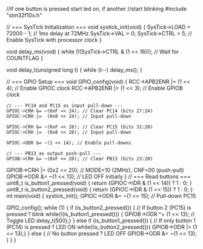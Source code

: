 //if one button is pressed start led on, if another
//start blinking
#include "stm32f10x.h"

// === SysTick Initialization ===
void systick_init(void) {
SysTick->LOAD = 72000 - 1; // 1ms delay at 72MHz
SysTick->VAL = 0;
SysTick->CTRL = 5; // Enable SysTick with processor clock
}

void delay_ms(void) {
while (!(SysTick->CTRL & (1 << 16))); // Wait for COUNTFLAG
}

void delay_t(unsigned long t) {
while (t--) delay_ms();
}

// === GPIO Setup ===
void GPIO_config(void) {
RCC->APB2ENR |= (1 << 4); // Enable GPIOC clock
RCC->APB2ENR |= (1 << 3); // Enable GPIOB clock

    // --- PC14 and PC15 as input pull-down ---
    GPIOC->CRH &= ~(0xF << 24); // Clear PC14 (bits 27:24)
    GPIOC->CRH |=  (0x8 << 24); // Input pull-down

    GPIOC->CRH &= ~(0xF << 28); // Clear PC15 (bits 31:28)
    GPIOC->CRH |=  (0x8 << 28); // Input pull-down

    GPIOC->ODR &= ~(1 << 14); // Enable pull-downs

    // --- PB13 as output push-pull ---
    GPIOB->CRH &= ~(0xF << 20); // Clear PB13 (bits 23:20)

GPIOB->CRH |= (0x2 << 20); // MODE=10 (2MHz), CNF=00 (push-pull)
GPIOB->ODR &= ~(1 << 13); // LED OFF initially
}
// === Read buttons ===
uint8_t is_button1_pressed(void) {
return (GPIOC->IDR & (1 << 14)) ? 1 : 0;
}
uint8_t is_button2_pressed(void) {
return (GPIOC->IDR & (1 << 15)) ? 1 : 0;
}
int main(void) {
systick_init();
GPIOC->ODR &= ~(1 << 15); // Pull-down PC15

GPIO_config();
while (1) {
if (is_button2_pressed()) {
// If button 2 (PC15) is pressed ? blink
while(!(is_button1_pressed()))
{ GPIOB->ODR ^= (1 << 13); // Toggle LED
delay_t(500);}
} else if (is_button1_pressed()) {
// If only button 1 (PC14) is pressed ? LED ON
while(!is_button2_pressed()){ GPIOB->ODR |= (1 << 13);}
} else {
// No button pressed ? LED OFF
GPIOB->ODR &= ~(1 << 13);
}
}
}
